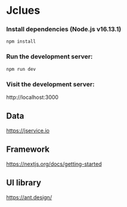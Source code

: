 # Jclues


### Install dependencies (Node.js v16.13.1)
```
npm install
```

### Run the development server:
```
npm run dev
```

### Visit the development server:

http://localhost:3000


## Data

https://jservice.io


## Framework

https://nextjs.org/docs/getting-started


## UI library

https://ant.design/
